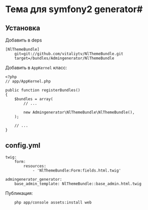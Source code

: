 # Тема для symfony2 generator#

## Установка

Добавить в deps
````
[NlThemeBundle]
    git=git://github.com/vitaliytv/NlThemeBundle.git
    target=/bundles/Admingenerator/NlThemeBundle
````

Добавить в `AppKernel` класс:

````
<?php
// app/AppKernel.php

public function registerBundles()
{
    $bundles = array(
        // ...

        new Admingenerator\NlThemeBundle\NlThemeBundle(),
    );

    // ...
}
````

## config.yml

````
twig:
    form:
        resources:
            - 'NlThemeBundle:Form:fields.html.twig'

admingenerator_generator:
    base_admin_template: NlThemeBundle::base_admin.html.twig
````

Публикация:

````
    php app/console assets:install web
````